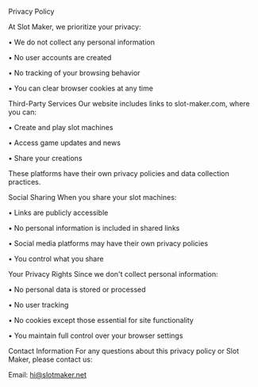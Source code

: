 Privacy Policy

At Slot Maker, we prioritize your privacy:

• We do not collect any personal information

• No user accounts are created

• No tracking of your browsing behavior

• You can clear browser cookies at any time

Third-Party Services
Our website includes links to slot-maker.com, where you can:

• Create and play slot machines

• Access game updates and news

• Share your creations

These platforms have their own privacy policies and data collection practices.

Social Sharing
When you share your slot machines:

• Links are publicly accessible

• No personal information is included in shared links

• Social media platforms may have their own privacy policies

• You control what you share

Your Privacy Rights
Since we don't collect personal information:

• No personal data is stored or processed

• No user tracking

• No cookies except those essential for site functionality

• You maintain full control over your browser settings

Contact Information
For any questions about this privacy policy or Slot Maker, please contact us:

Email: hi@slotmaker.net